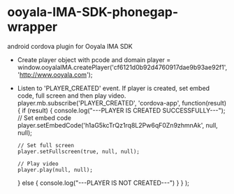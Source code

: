 ooyala-IMA-SDK-phonegap-wrapper
===============================
android cordova plugin for Ooyala IMA SDK

- Create player object with pcode and domain
player = window.ooyalaIMA.createPlayer('cf6121d0b92d4760917dae9b93ae92f1', 'http://www.ooyala.com');

- Listen to 'PLAYER_CREATED' event. If player is created, set embed code, full screen and then play video.
player.mb.subscribe('PLAYER_CREATED', 'cordova-app',
  function(result) {
    if (result) {
      console.log("---PLAYER IS CREATED SUCCESSFULLY---");
      // Set embed code
      player.setEmbedCode('h1aG5kcTrQz1rq8L2Pw6qF0Zn9zhmnAk', null, null);
      
      // Set full screen
      player.setFullscreen(true, null, null);
      
      // Play video
      player.play(null, null);
  } else {
      console.log("---PLAYER IS NOT CREATED---")
    }
  }
);
